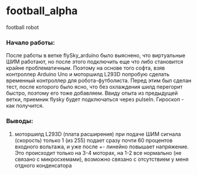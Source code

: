 # football_alpha
football robot

### Начало работы:
После работы в ветке flySky_arduino было выяснено, что виртуальные ШИМ работают, но после этого подключить еще что либо становится крайне проблематичным. Поэтому на основе того софта, взяв контроллер Arduino Uno и моторшилд L293D попробую сделать временный контроллер для робота-футболиста. Перед этим был сделан тест, после которого было ясно, что без охлаждения шилд перегорит быстро, поэтому его тоже добавляем. Ввиду опыта из предыдущей ветки, приемник flysky будет подключаться через pulseIn. Гироскоп - как получится.

### Выводы:
1) моторшилд L293D (плата расширения) при подаче ШИМ сигнала (скорость) только 1 (из 255) подает сразу почти 60 процентов входного вольтажа, и уже после +- линейно повышает напряжение. Это происходит только на 3-4 моторах, на 1-2 все нормально (не связано с микросхемами), возможно связано с отсутствием у меня отдного конденсатора

